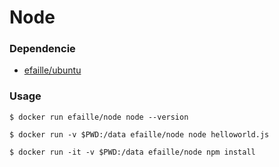 # Node

### Dependencie
* [efaille/ubuntu]

### Usage
```
$ docker run efaille/node node --version
```
```
$ docker run -v $PWD:/data efaille/node node helloworld.js
```
```
$ docker run -it -v $PWD:/data efaille/node npm install
```
[efaille/ubuntu]://github.com/efaille/dockerfiles/tree/master/ubuntu
